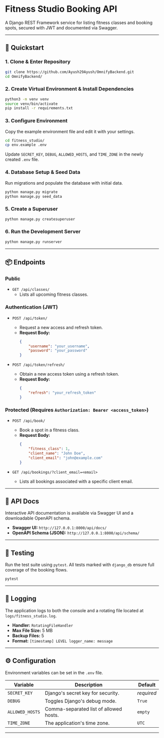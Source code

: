 # Fitness Studio Booking API

A Django REST Framework service for listing fitness classes and booking spots, secured with JWT and documented via Swagger.

---

## 🚀 Quickstart

### 1\. Clone & Enter Repository

```bash
git clone https://github.com/Ayush29Ayush/OmnifyBackend.git
cd OmnifyBackend/
```

### 2\. Create Virtual Environment & Install Dependencies

```bash
python3 -m venv venv
source venv/bin/activate
pip install -r requirements.txt
```

### 3\. Configure Environment

Copy the example environment file and edit it with your settings.

```bash
cd fitness_studio/
cp env.example .env
```

Update `SECRET_KEY`, `DEBUG`, `ALLOWED_HOSTS`, and `TIME_ZONE` in the newly created `.env` file.

### 4\. Database Setup & Seed Data

Run migrations and populate the database with initial data.

```bash
python manage.py migrate
python manage.py seed_data
```

### 5\. Create a Superuser

```bash
python manage.py createsuperuser
```

### 6\. Run the Development Server

```bash
python manage.py runserver
```

---

## 📦 Endpoints

### Public

* `GET /api/classes/`
  * Lists all upcoming fitness classes.

### Authentication (JWT)

* `POST /api/token/`

  * Request a new access and refresh token.
  * **Request Body:**
    ```json
    {
        "username": "your_username",
        "password": "your_password"
    }
    ```
* `POST /api/token/refresh/`

  * Obtain a new access token using a refresh token.
  * **Request Body:**
    ```json
    {
        "refresh": "your_refresh_token"
    }
    ```

### Protected (Requires `Authorization: Bearer <access_token>`)

* `POST /api/book/`

  * Book a spot in a fitness class.
  * **Request Body:**
    ```json
    {
        "fitness_class": 1,
        "client_name": "John Doe",
        "client_email": "john@example.com"
    }
    ```
* `GET /api/bookings/?client_email=<email>`

  * Lists all bookings associated with a specific client email.

---

## 📄 API Docs

Interactive API documentation is available via Swagger UI and a downloadable OpenAPI schema.

* **Swagger UI:** `http://127.0.0.1:8000/api/docs/`
* **OpenAPI Schema (JSON):** `http://127.0.0.1:8000/api/schema/`

---

## 🧪 Testing

Run the test suite using `pytest`. All tests marked with `django_db` ensure full coverage of the booking flows.

```bash
pytest
```

---

## 📂 Logging

The application logs to both the console and a rotating file located at `logs/fitness_studio.log`.

* **Handler:** `RotatingFileHandler`
* **Max File Size:** 5 MB
* **Backup Files:** 5
* **Format:** `[timestamp] LEVEL logger_name: message`

---

## ⚙️ Configuration

Environment variables can be set in the `.env` file.

| Variable          | Description                            | Default      |
| ----------------- | -------------------------------------- | ------------ |
| `SECRET_KEY`    | Django's secret key for security.      | *required* |
| `DEBUG`         | Toggles Django's debug mode.           | `True`     |
| `ALLOWED_HOSTS` | Comma-separated list of allowed hosts. | `empty`    |
| `TIME_ZONE`     | The application's time zone.           | `UTC`      |

---
